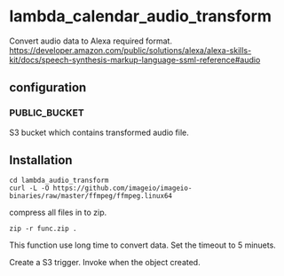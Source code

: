 # lambda_calendar_audio_transform
Convert audio data to Alexa required format.
https://developer.amazon.com/public/solutions/alexa/alexa-skills-kit/docs/speech-synthesis-markup-language-ssml-reference#audio

## configuration

### PUBLIC_BUCKET

S3 bucket which contains transformed audio file.

## Installation

```
cd lambda_audio_transform
curl -L -O https://github.com/imageio/imageio-binaries/raw/master/ffmpeg/ffmpeg.linux64
```

compress all files in to zip.
```
zip -r func.zip .
```

This function use long time to convert data.
Set the timeout to 5 minuets.

Create a S3 trigger. Invoke when the object created.
